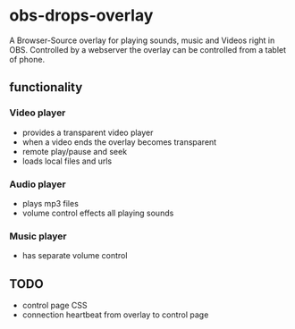 # obs-drops-overlay

A Browser-Source overlay for playing sounds, music and Videos right in OBS. 
Controlled by a webserver the overlay can be controlled from a tablet of phone.

## functionality

### Video player
* provides a transparent video player
* when a video ends the overlay becomes transparent
* remote play/pause and seek
* loads local files and urls

### Audio player
* plays mp3 files
* volume control effects all playing sounds

### Music player
* has separate volume control

## TODO

* control page CSS
* connection heartbeat from overlay to control page 